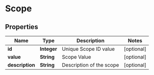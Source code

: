 

# Scope


## Properties

| Name | Type | Description | Notes |
|------------ | ------------- | ------------- | -------------|
|**id** | **Integer** | Unique Scope ID value |  [optional] |
|**value** | **String** | Scope Value |  [optional] |
|**description** | **String** | Description of the scope |  [optional] |



